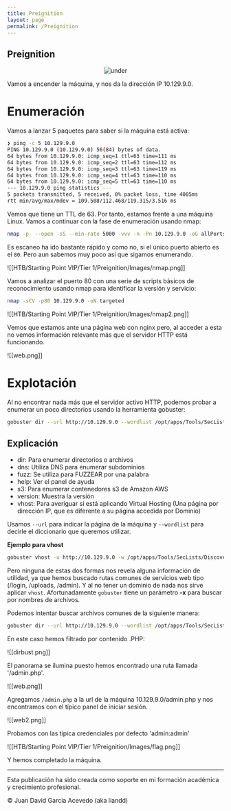 ```yaml
---
title: Preignition
layout: page
permalink: /Preignition
---
```


<h2 class="titulo-principal">Preignition</h2>
<div id="imgs" style="text-align: center;">
  <img src="/assets/images/Preignition/preignition.webp" alt="under" oncontextmenu="return false;">
</div>

Vamos a encender la máquina, y nos da la dirección IP 10.129.9.0.
# Enumeración

Vamos a lanzar 5 paquetes para saber si la máquina está activa:

```bash
❯ ping -c 5 10.129.9.0
PING 10.129.9.0 (10.129.9.0) 56(84) bytes of data.
64 bytes from 10.129.9.0: icmp_seq=1 ttl=63 time=111 ms
64 bytes from 10.129.9.0: icmp_seq=2 ttl=63 time=112 ms
64 bytes from 10.129.9.0: icmp_seq=3 ttl=63 time=119 ms
64 bytes from 10.129.9.0: icmp_seq=4 ttl=63 time=110 ms
64 bytes from 10.129.9.0: icmp_seq=5 ttl=63 time=110 ms
--- 10.129.9.0 ping statistics ---
5 packets transmitted, 5 received, 0% packet loss, time 4005ms
rtt min/avg/max/mdev = 109.508/112.468/119.315/3.516 ms
```

Vemos que tiene un TTL de 63. Por tanto, estamos frente a una máquina Linux. Vamos a continuar con la fase de enumeración usando nmap:

```bash
nmap -p- --open -sS --min-rate 5000 -vvv -n -Pn 10.129.9.0 -oG allPorts
```

Es escaneo ha ido bastante rápido y como no, si el único puerto abierto es el `80`. Pero aun sabemos muy poco así que sigamos enumerando. 

![[HTB/Starting Point VIP/Tier 1/Preignition/Images/nmap.png]]

Vamos a analizar el puerto 80 con una serie de scripts básicos de reconocimiento usando nmap para identificar la versión y servicio:

```bash
nmap -sCV -p80 10.129.9.0 -oN targeted
```

![[HTB/Starting Point VIP/Tier 1/Preignition/Images/nmap2.png]]

Vemos que estamos ante una página web con nginx pero, al acceder a esta no vemos información relevante más que el servidor HTTP está funcionando.

![[web.png]]
# Explotación

Al no encontrar nada más que el servidor activo HTTP, podemos probar a enumerar un poco directorios usando la herramienta gobuster:

```bash
gobuster dir --url http://10.129.9.0 --wordlist /opt/apps/Tools/SecLists/Discovery/Web-Content/directory-list-2.3-medium.txt
```

## Explicación

- dir: Para enumerar directorios o archivos
- dns: Utiliza DNS para enumerar subdominios
- fuzz: Se utiliza para FUZZEAR por una palabra
- help: Ver el panel de ayuda
- s3: Para enumerar contenedores s3 de Amazon AWS
- version: Muestra la versión
- vhost: Para averiguar si está aplicando Virtual Hosting (Una página por dirección IP, que es diferente a su página accedida por Dominio)

Usamos `--url` para indicar la página de la máquina y `--wordlist` para decirle el diccionario que queremos utilizar.

**Ejemplo para vhost**
```bash
gobuster vhost -u http://10.129.9.0 -w /opt/apps/Tools/SecLists/Discovery/DNS/subdomains-top1million-5000.txt
```

Pero ninguna de estas dos formas nos revela alguna información de utilidad, ya que hemos buscado rutas comunes de servicios web tipo (/login, /uploads, /admin). Y al no tener un dominio de nada nos sirve aplicar `vhost`. Afortunadamente `gobuster` tiene un parámetro **-x** para buscar por nombres de archivos.

Podemos intentar buscar archivos comunes de la siguiente manera:

```bash
gobuster dir --url http://10.129.9.0 --wordlist /opt/apps/Tools/SecLists/Discovery/Web-Content/directory-list-2.3-medium.txt -x .php
```

En este caso hemos filtrado por contenido .PHP:

![[dirbust.png]]

El panorama se ilumina puesto hemos encontrado una ruta llamada '/admin.php'.

![[web.png]]

Agregamos `/admin.php` a la url de la máquina 10.129.9.0/admin.php y nos encontramos con el típico panel de iniciar sesión. 

![[web2.png]]

Probamos con las típica credenciales por defecto 'admin:admin' 

![[HTB/Starting Point VIP/Tier 1/Preignition/Images/flag.png]]

Y hemos completado la máquina.

---

Esta publicación ha sido creada como soporte en mi formación académica y crecimiento profesional.

© Juan David Garcia Acevedo (aka liandd)
